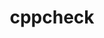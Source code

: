 ---
title: "cppcheck"
layout: cache
categories: [package, develop]
meta: {"versions": ["2.9"], "compilers": ["apple-clang@=15.0.0", "gcc@=10.2.1", "gcc@=10.5.0", "gcc@=13.3.0", "gcc@=7.5.0"], "oss": ["centos7", "rhel8", "ubuntu18.04", "ventura"], "platforms": ["darwin", "linux"], "targets": ["aarch64", "x86_64_v3"], "stacks": ["developer-tools", "developer-tools-aarch64-linux-gnu", "developer-tools-darwin", "developer-tools-manylinux2014", "developer-tools-x86_64_v3-linux-gnu", "root"], "num_specs": 16, "num_specs_by_stack": {"developer-tools-darwin": 2, "root": 16, "developer-tools-manylinux2014": 1, "developer-tools-x86_64_v3-linux-gnu": 5, "developer-tools-aarch64-linux-gnu": 5, "developer-tools": 3}}
spec_details: [{"hash": "dfhoxpphvbabbovmr32zqxyft3x5kkvr", "compiler": "apple-clang@=15.0.0", "versions": ["2.9"], "os": "ventura", "platform": "darwin", "target": "aarch64", "variants": ["build_system=cmake", "build_type=Release", "generator=make", "~htmlreport", "~ipo", "~rules"], "stacks": ["developer-tools-darwin", "root"], "size": "-", "tarball": "https://binaries.spack.io/develop/build_cache/darwin-ventura-aarch64/apple-clang-15.0.0/cppcheck-2.9/darwin-ventura-aarch64-apple-clang-15.0.0-cppcheck-2.9-dfhoxpphvbabbovmr32zqxyft3x5kkvr.spack"}, {"hash": "nzzvgxd2dr3ck6ediurdjxffwm427r4b", "compiler": "apple-clang@=15.0.0", "versions": ["2.9"], "os": "ventura", "platform": "darwin", "target": "aarch64", "variants": ["build_system=cmake", "build_type=Release", "generator=make", "~htmlreport", "~ipo", "~rules"], "stacks": ["developer-tools-darwin", "root"], "size": "-", "tarball": "https://binaries.spack.io/develop/build_cache/darwin-ventura-aarch64/apple-clang-15.0.0/cppcheck-2.9/darwin-ventura-aarch64-apple-clang-15.0.0-cppcheck-2.9-nzzvgxd2dr3ck6ediurdjxffwm427r4b.spack"}, {"hash": "ntjh3x4yrf5lxnjtyoy6oibuibe37jsm", "compiler": "gcc@=10.2.1", "versions": ["2.9"], "os": "centos7", "platform": "linux", "target": "x86_64_v3", "variants": ["build_system=cmake", "build_type=Release", "generator=make", "~htmlreport", "~ipo", "~rules"], "stacks": ["root", "developer-tools-manylinux2014"], "size": "-", "tarball": "https://binaries.spack.io/develop/build_cache/linux-centos7-x86_64_v3/gcc-10.2.1/cppcheck-2.9/linux-centos7-x86_64_v3-gcc-10.2.1-cppcheck-2.9-ntjh3x4yrf5lxnjtyoy6oibuibe37jsm.spack"}, {"hash": "4ote4t34wev66qfjctso375arjgrbzit", "compiler": "gcc@=10.5.0", "versions": ["2.9"], "os": "centos7", "platform": "linux", "target": "x86_64_v3", "variants": ["build_system=cmake", "build_type=Release", "generator=make", "~htmlreport", "~ipo", "~rules"], "stacks": ["root", "developer-tools-x86_64_v3-linux-gnu"], "size": "-", "tarball": "https://binaries.spack.io/develop/build_cache/linux-centos7-x86_64_v3/gcc-10.5.0/cppcheck-2.9/linux-centos7-x86_64_v3-gcc-10.5.0-cppcheck-2.9-4ote4t34wev66qfjctso375arjgrbzit.spack"}, {"hash": "arksbfxpmwxdkheg27wjvuiysglx6clx", "compiler": "gcc@=10.5.0", "versions": ["2.9"], "os": "centos7", "platform": "linux", "target": "x86_64_v3", "variants": ["build_system=cmake", "build_type=Release", "generator=make", "~htmlreport", "~ipo", "~rules"], "stacks": ["root", "developer-tools-x86_64_v3-linux-gnu"], "size": "-", "tarball": "https://binaries.spack.io/develop/build_cache/linux-centos7-x86_64_v3/gcc-10.5.0/cppcheck-2.9/linux-centos7-x86_64_v3-gcc-10.5.0-cppcheck-2.9-arksbfxpmwxdkheg27wjvuiysglx6clx.spack"}, {"hash": "dchqixrxr5exvntc2pint62v563jwtzg", "compiler": "gcc@=10.5.0", "versions": ["2.9"], "os": "centos7", "platform": "linux", "target": "x86_64_v3", "variants": ["build_system=cmake", "build_type=Release", "generator=make", "~htmlreport", "~ipo", "~rules"], "stacks": ["root", "developer-tools-x86_64_v3-linux-gnu"], "size": "-", "tarball": "https://binaries.spack.io/develop/build_cache/linux-centos7-x86_64_v3/gcc-10.5.0/cppcheck-2.9/linux-centos7-x86_64_v3-gcc-10.5.0-cppcheck-2.9-dchqixrxr5exvntc2pint62v563jwtzg.spack"}, {"hash": "hqes6pnqxdoz4dzaz63i2xx2r7lbrze7", "compiler": "gcc@=10.5.0", "versions": ["2.9"], "os": "centos7", "platform": "linux", "target": "x86_64_v3", "variants": ["build_system=cmake", "build_type=Release", "generator=make", "~htmlreport", "~ipo", "~rules"], "stacks": ["root", "developer-tools-x86_64_v3-linux-gnu"], "size": "-", "tarball": "https://binaries.spack.io/develop/build_cache/linux-centos7-x86_64_v3/gcc-10.5.0/cppcheck-2.9/linux-centos7-x86_64_v3-gcc-10.5.0-cppcheck-2.9-hqes6pnqxdoz4dzaz63i2xx2r7lbrze7.spack"}, {"hash": "r6z7mybvsw7orkujna4wjolfz3re5koy", "compiler": "gcc@=10.5.0", "versions": ["2.9"], "os": "centos7", "platform": "linux", "target": "x86_64_v3", "variants": ["build_system=cmake", "build_type=Release", "generator=make", "~htmlreport", "~ipo", "~rules"], "stacks": ["root", "developer-tools-x86_64_v3-linux-gnu"], "size": "-", "tarball": "https://binaries.spack.io/develop/build_cache/linux-centos7-x86_64_v3/gcc-10.5.0/cppcheck-2.9/linux-centos7-x86_64_v3-gcc-10.5.0-cppcheck-2.9-r6z7mybvsw7orkujna4wjolfz3re5koy.spack"}, {"hash": "4veo7udualkwqggvhi7nrsn45rlhugv5", "compiler": "gcc@=13.3.0", "versions": ["2.9"], "os": "rhel8", "platform": "linux", "target": "aarch64", "variants": ["build_system=cmake", "build_type=Release", "generator=make", "~htmlreport", "~ipo", "~rules"], "stacks": ["developer-tools-aarch64-linux-gnu", "root"], "size": "-", "tarball": "https://binaries.spack.io/develop/build_cache/linux-rhel8-aarch64/gcc-13.3.0/cppcheck-2.9/linux-rhel8-aarch64-gcc-13.3.0-cppcheck-2.9-4veo7udualkwqggvhi7nrsn45rlhugv5.spack"}, {"hash": "bwx6rtddpd4uvixsdufc2ynvwrm7mgfl", "compiler": "gcc@=13.3.0", "versions": ["2.9"], "os": "rhel8", "platform": "linux", "target": "aarch64", "variants": ["build_system=cmake", "build_type=Release", "generator=make", "~htmlreport", "~ipo", "~rules"], "stacks": ["developer-tools-aarch64-linux-gnu", "root"], "size": "-", "tarball": "https://binaries.spack.io/develop/build_cache/linux-rhel8-aarch64/gcc-13.3.0/cppcheck-2.9/linux-rhel8-aarch64-gcc-13.3.0-cppcheck-2.9-bwx6rtddpd4uvixsdufc2ynvwrm7mgfl.spack"}, {"hash": "ho23bcmajoy4jeruwqknd6okuruzfdyk", "compiler": "gcc@=13.3.0", "versions": ["2.9"], "os": "rhel8", "platform": "linux", "target": "aarch64", "variants": ["build_system=cmake", "build_type=Release", "generator=make", "~htmlreport", "~ipo", "~rules"], "stacks": ["developer-tools-aarch64-linux-gnu", "root"], "size": "-", "tarball": "https://binaries.spack.io/develop/build_cache/linux-rhel8-aarch64/gcc-13.3.0/cppcheck-2.9/linux-rhel8-aarch64-gcc-13.3.0-cppcheck-2.9-ho23bcmajoy4jeruwqknd6okuruzfdyk.spack"}, {"hash": "kertz4ink6f37zk7tyajwd24yykoch2t", "compiler": "gcc@=13.3.0", "versions": ["2.9"], "os": "rhel8", "platform": "linux", "target": "aarch64", "variants": ["build_system=cmake", "build_type=Release", "generator=make", "~htmlreport", "~ipo", "~rules"], "stacks": ["developer-tools-aarch64-linux-gnu", "root"], "size": "-", "tarball": "https://binaries.spack.io/develop/build_cache/linux-rhel8-aarch64/gcc-13.3.0/cppcheck-2.9/linux-rhel8-aarch64-gcc-13.3.0-cppcheck-2.9-kertz4ink6f37zk7tyajwd24yykoch2t.spack"}, {"hash": "phzxistsbpkt7vfzoldg2glvqpgywpek", "compiler": "gcc@=13.3.0", "versions": ["2.9"], "os": "rhel8", "platform": "linux", "target": "aarch64", "variants": ["build_system=cmake", "build_type=Release", "generator=make", "~htmlreport", "~ipo", "~rules"], "stacks": ["developer-tools-aarch64-linux-gnu", "root"], "size": "-", "tarball": "https://binaries.spack.io/develop/build_cache/linux-rhel8-aarch64/gcc-13.3.0/cppcheck-2.9/linux-rhel8-aarch64-gcc-13.3.0-cppcheck-2.9-phzxistsbpkt7vfzoldg2glvqpgywpek.spack"}, {"hash": "7pcx6hjbl7boe4zvjqbezq46cjclo57l", "compiler": "gcc@=7.5.0", "versions": ["2.9"], "os": "ubuntu18.04", "platform": "linux", "target": "x86_64_v3", "variants": ["build_system=cmake", "build_type=Release", "generator=make", "~htmlreport", "~ipo", "~rules"], "stacks": ["root", "developer-tools"], "size": "-", "tarball": "https://binaries.spack.io/develop/build_cache/linux-ubuntu18.04-x86_64_v3/gcc-7.5.0/cppcheck-2.9/linux-ubuntu18.04-x86_64_v3-gcc-7.5.0-cppcheck-2.9-7pcx6hjbl7boe4zvjqbezq46cjclo57l.spack"}, {"hash": "euus4xujj7rf2vgo3zmbxmfw4rzora7c", "compiler": "gcc@=7.5.0", "versions": ["2.9"], "os": "ubuntu18.04", "platform": "linux", "target": "x86_64_v3", "variants": ["build_system=cmake", "build_type=Release", "generator=make", "~htmlreport", "~ipo", "~rules"], "stacks": ["root", "developer-tools"], "size": "-", "tarball": "https://binaries.spack.io/develop/build_cache/linux-ubuntu18.04-x86_64_v3/gcc-7.5.0/cppcheck-2.9/linux-ubuntu18.04-x86_64_v3-gcc-7.5.0-cppcheck-2.9-euus4xujj7rf2vgo3zmbxmfw4rzora7c.spack"}, {"hash": "ylzeur2enoqjsixtg24xzsk5fp4r5ejx", "compiler": "gcc@=7.5.0", "versions": ["2.9"], "os": "ubuntu18.04", "platform": "linux", "target": "x86_64_v3", "variants": ["build_system=cmake", "build_type=Release", "generator=make", "~htmlreport", "~ipo", "~rules"], "stacks": ["root", "developer-tools"], "size": "-", "tarball": "https://binaries.spack.io/develop/build_cache/linux-ubuntu18.04-x86_64_v3/gcc-7.5.0/cppcheck-2.9/linux-ubuntu18.04-x86_64_v3-gcc-7.5.0-cppcheck-2.9-ylzeur2enoqjsixtg24xzsk5fp4r5ejx.spack"}]
---